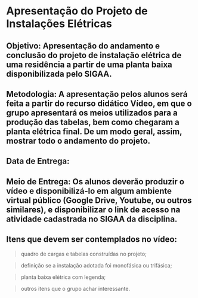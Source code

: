 # Apresentação do Projeto de Instalações Elétricas


## Objetivo: Apresentação do andamento e conclusão do projeto de instalação elétrica de uma residência a partir de uma planta baixa disponibilizada pelo SIGAA.

## Metodologia: A apresentação pelos alunos será feita a partir do recurso didático Vídeo, em que o grupo apresentará os meios utilizados para a produção das tabelas, bem como chegaram a planta elétrica final. De um modo geral, assim, mostrar todo o andamento do projeto.

## Data de Entrega: 

## Meio de Entrega: Os alunos deverão produzir o vídeo e disponibilizá-lo em algum ambiente virtual público (Google Drive, Youtube, ou outros similares), e disponibilizar o link de acesso na atividade cadastrada no SIGAA da disciplina.

## Itens que devem ser contemplados no vídeo:
> quadro de cargas e tabelas construídas no projeto;

> definição se a instalação adotada foi monofásica ou trifásica;

> planta baixa elétrica com legenda;

> outros itens que o grupo achar interessante.
